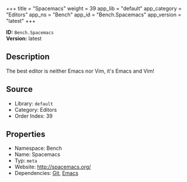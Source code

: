 ﻿+++
title = "Spacemacs"
weight = 39
app_lib = "default"
app_category = "Editors"
app_ns = "Bench"
app_id = "Bench.Spacemacs"
app_version = "latest"
+++

**ID:** `Bench.Spacemacs`  
**Version:** latest  
<!--more-->

## Description
The best editor is neither Emacs nor Vim, it's Emacs and Vim!

## Source

* Library: `default`
* Category: Editors
* Order Index: 39

## Properties

* Namespace: Bench
* Name: Spacemacs
* Typ: `meta`
* Website: <http://spacemacs.org/>
* Dependencies: [Git](/app/Bench.Git), [Emacs](/app/Bench.Emacs)

